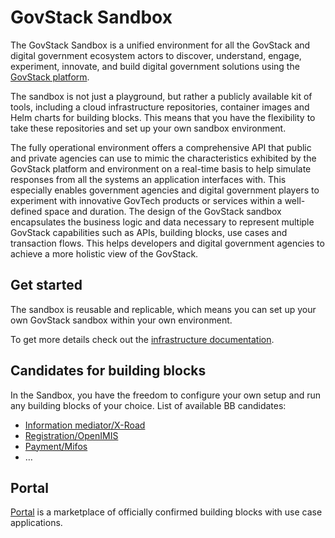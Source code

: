 # GovStack Sandbox

The GovStack Sandbox is a unified environment for all the GovStack and digital government
ecosystem actors to discover, understand, engage, experiment, innovate, and build digital
government solutions using the [GovStack platform](http://govstack.gitbook.io/).

The sandbox is not just a playground, but rather a publicly available kit of tools, including a cloud infrastructure
repositories, container images and Helm charts for building blocks. This means that you have the flexibility to take these
repositories and set up your own sandbox environment.

The fully operational environment offers a comprehensive API that public and private agencies can use to mimic the
characteristics exhibited by the GovStack platform and environment on a real-time basis to help simulate responses from 
all the systems an application interfaces with. This especially enables government agencies and digital government 
players to experiment with innovative GovTech products or services within a well-defined space and duration. The design 
of the GovStack sandbox encapsulates the business logic and data necessary to represent multiple GovStack capabilities 
such as APIs, building blocks, use cases and transaction flows. This helps developers and digital government agencies 
to achieve a more holistic view of the GovStack.
## Get started

The sandbox is reusable and replicable, which means you can set up your own GovStack sandbox within your own environment.

To get more details check out the [infrastructure documentation](https://github.com/GovStackWorkingGroup/sandbox-infra). 

## Candidates for building blocks
In the Sandbox, you have the freedom to configure your own setup and run any building blocks of your choice.
List of available BB candidates:

* [Information mediator/X-Road](https://github.com/GovStackWorkingGroup/sandbox-bb-information-mediator)
* [Registration/OpenIMIS](https://github.com/GovStackWorkingGroup/sandbox-bb-registration) 
* [Payment/Mifos](https://github.com/GovStackWorkingGroup/sandbox-bb-payments) 
* …

## Portal

[Portal](https://github.com/GovStackWorkingGroup/sandbox-portal-backend) is a marketplace of officially confirmed building 
blocks with use case applications.